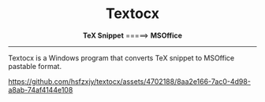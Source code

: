 <h1 align=center>Textocx</h1>
<p align=center><b>TeX Snippet</b> =====&gt; <b>MSOffice</b></p>

---
Textocx is a Windows program that converts TeX snippet to MSOffice pastable format. 


https://github.com/hsfzxjy/textocx/assets/4702188/8aa2e166-7ac0-4d98-a8ab-74af4144e108


